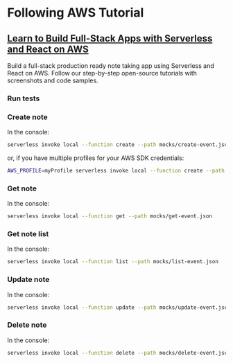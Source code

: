 # Following AWS Tutorial

## [Learn to Build Full-Stack Apps with Serverless and React on AWS](https://serverless-stack.com/)

Build a full-stack production ready note taking app using Serverless and React on AWS. Follow our step-by-step open-source tutorials with screenshots and code samples.

### Run tests

### Create note

In the console:

```bash
serverless invoke local --function create --path mocks/create-event.json
```

or, if you have multiple profiles for your AWS SDK credentials:

```bash
AWS_PROFILE=myProfile serverless invoke local --function create --path mocks/create-event.json
```

### Get note

In the console:

```bash
serverless invoke local --function get --path mocks/get-event.json
```

### Get note list

In the console:

```bash
serverless invoke local --function list --path mocks/list-event.json
```

### Update note

In the console:

```bash
serverless invoke local --function update --path mocks/update-event.json
```

### Delete note

In the console:

```bash
serverless invoke local --function delete --path mocks/delete-event.json
```
